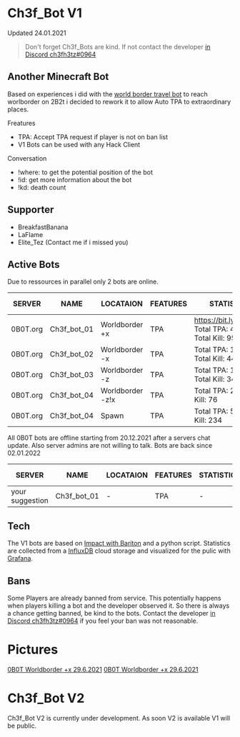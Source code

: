# Ch3f_Bot V1
Updated 24.01.2021
> Don't forget Ch3f_Bots are kind. 
If not contact the developer [in Discord ch3fh3tz#0964]
## Another Minecraft Bot 
Based on experiences i did with the [world border travel bot] to reach worlborder on 2B2t i decided to rework it
to allow Auto TPA to extraordinary places.


Freatures 
* TPA: Accept TPA request if player is not on ban list
* V1 Bots can be used with any Hack Client

Conversation 
* !where: to get the potential position of the bot
* !id: get more information about the bot
* !kd: death count

## Supporter
* BreakfastBanana
* LaFlame
* Elite_Tez
(Contact me if i missed you)

## Active Bots 
Due to ressources in parallel only 2 bots are online.

| SERVER | NAME | LOCATAION | FEATURES | STATISTICS | Active since |
| ------ | ------ |------ |------ |------ |------ |
| 0B0T.org | Ch3f_bot_01 | Worldborder +x | TPA | https://bit.ly/3yxdE2x Total TPA: 4413 Total Kill: 955|10.07.2021|
| 0B0T.org | Ch3f_bot_02 | Worldborder -x | TPA | Total TPA: 1577 Total Kill: 444|17.08.2021|
| 0B0T.org | Ch3f_bot_03 | Worldborder -z | TPA | Total TPA: 1194 Total Kill: 341|09.10.2021| |
| 0B0T.org | Ch3f_bot_04 | Worldborder -z!x | TPA | Total TPA: 219 Total Kill: 76|10.11.2021| |
| 0B0T.org | Ch3f_bot_04 | Spawn | TPA | Total TPA: 525 Total Kill: 234|10.11.2021| |

All 0B0T bots are offline starting from 20.12.2021 after a servers chat update. Also server admins are not willing to talk.
Bots are back since 02.01.2022

| SERVER | NAME | LOCATAION | FEATURES | STATISTICS | Active since |
| ------ | ------ |------ |------ |------ |------ |
| your suggestion | Ch3f_bot_01 |- | TPA | -|-|

## Tech
The V1 bots are based on [Impact with Bariton] and a python script.
Statistics are collected from a [InfluxDB] cloud storage and visualized for the pulic with [Grafana].

## Bans
Some Players are already banned from service. This potentially happens when players killing a bot and the developer observed it.
So there is always a chance getting banned, be kind to the bots. Contact the developer [in Discord ch3fh3tz#0964] if you feel your ban was not reasonable.

# Pictures
[0B0T Worldborder +x 29.6.2021](https://ibb.co/MsZXpKx)
[0B0T Worldborder +x 29.6.2021](https://ibb.co/FBCjFRC)

# Ch3f_Bot V2 
Ch3f_Bot V2 is currently under development. As soon V2 is available V1 will be public.

[//]: # (These are reference links used in the body of this note and get stripped out when the markdown processor does its job. There is no need to format nicely because it shouldn't be seen. Thanks SO - http://stackoverflow.com/questions/4823468/store-comments-in-markdown-syntax)

   [0b0t_bot_01]: <https://bit.ly/3yxdE2x>
   [world border travel bot]: <https://github.com/h3tz/2b2t-worldborder-click>
   [Impact with Bariton]: <https://impactclient.net/>
   [InfluxDB]: <https://www.influxdata.com/products/influxdb-cloud/>
   [Grafana]: <https://grafana.com/>
   [in Discord ch3fh3tz#0964]: <ch3fh3tz#0964>
   
   
